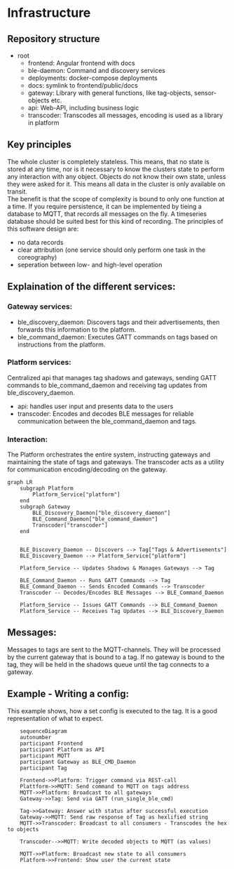 # Infrastructure

## Repository structure

* root
  * frontend: Angular frontend with docs
  * ble-daemon: Command and discovery services
  * deployments: docker-compose deployments
  * docs: symlink to frontend/public/docs
  * gateway: Library with general functions, like tag-objects, sensor-objects etc.
  * api: Web-API, including business logic
  * transcoder: Transcodes all messages, encoding is used as a library in platform

## Key principles

The whole cluster is completely stateless. This means, that no state is stored at any time, nor is it necessary to know the clusters state to perform any interaction with any object. Objects do not know their own state, unless they were asked for it. This means all data in the cluster is only available on transit.  
The benefit is that the scope of complexity is bound to only one function at a time. If you require persistence, it can be implemented by tieing a database to MQTT, that records all messages on the fly. A timeseries database should be suited best for this kind of recording.
The principles of this software design are:
* no data records
* clear attribution (one service should only perform one task in the coreography)
* seperation between low- and high-level operation

## Explaination of the different services:

### Gateway services:

* ble_discovery_daemon: Discovers tags and their advertisements, then forwards this information to the platform.
* ble_command_daemon: Executes GATT commands on tags based on instructions from the platform.

### Platform services:

Centralized api that manages tag shadows and gateways, sending GATT commands to ble_command_daemon and receiving tag updates from ble_discovery_daemon.
* api: handles user input and presents data to the users
* transcoder: Encodes and decodes BLE messages for reliable communication between the ble_command_daemon and tags.

### Interaction:

The Platform orchestrates the entire system, instructing gateways and maintaining the state of tags and gateways.
The transcoder acts as a utility for communication encoding/decoding on the gateway.

```mermaid
graph LR
    subgraph Platform
        Platform_Service["platform"]
    end
    subgraph Gateway
        BLE_Discovery_Daemon["ble_discovery_daemon"]
        BLE_Command_Daemon["ble_command_daemon"]
        Transcoder["transcoder"]
    end
    

    BLE_Discovery_Daemon -- Discovers --> Tag["Tags & Advertisements"]
    BLE_Discovery_Daemon --> Platform_Service["platform"]

    Platform_Service -- Updates Shadows & Manages Gateways --> Tag

    BLE_Command_Daemon -- Runs GATT Commands --> Tag
    BLE_Command_Daemon -- Sends Encoded Commands --> Transcoder
    Transcoder -- Decodes/Encodes BLE Messages --> BLE_Command_Daemon

    Platform_Service -- Issues GATT Commands --> BLE_Command_Daemon
    Platform_Service -- Receives Tag Updates --> BLE_Discovery_Daemon
```

## Messages:

Messages to tags are sent to the MQTT-channels. They will be processed by the current gateway that is bound to a tag. If no gateway is bound to the tag, they will be held in the shadows queue until the tag connects to a gateway.

## Example - Writing a config:

This example shows, how a set config is executed to the tag. It is a good representation of what to expect.
```mermaid
    sequenceDiagram
    autonumber
    participant Frontend
    participant Platform as API
    participant MQTT
    participant Gateway as BLE_CMD_Daemon
    participant Tag

    Frontend->>Platform: Trigger command via REST-call
    Plattform->>MQTT: Send command to MQTT on tags address
    MQTT->>Platform: Broadcast to all gateways
    Gateway->>Tag: Send via GATT (run_single_ble_cmd)

    Tag->>Gateway: Answer with status after successful execution
    Gateway->>MQTT: Send raw response of Tag as hexlified string
    MQTT->>Transcoder: Broadcast to all consumers - Transcodes the hex to objects

    Transcoder-->>MQTT: Write decoded objects to MQTT (as values)

    MQTT->>Platform: Broadcast new state to all consumers
    Platform->>Frontend: Show user the current state
```
